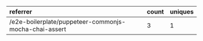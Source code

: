 | referrer                                              | count | uniques |
| :---------------------------------------------------- | :---- | :------ |
| /e2e-boilerplate/puppeteer-commonjs-mocha-chai-assert | 3     | 1       |